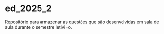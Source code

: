 # ed_2025_2
Repositório para armazenar as questões que são desenvolvidas em sala de aula durante o semestre letivi=o.
